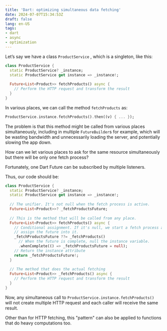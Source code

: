 ```yaml
---
title: 'Dart: optimizing simultaneous data fetching'
date: 2024-07-07T15:34:53Z
draft: false
lang: en-US
tags:
- dart
- async
- optimization
---
```


Let’s say we have a class `ProductService` , which is a singleton, like this:

```dart
class ProductService {
  static ProductService? _instance;
  static ProductService get instance => _instance!;
  
  Future<List<Product>> fetchProducts() async {
    // Perform the HTTP request and transform the result
  }
}
```

In various places, we can call the method `fetchProducts` as:

```dart
ProductService.instance.fetchProducts().then((v) { ... });
```

The problem is that this method might be called from various places simultaneously, including in multiple `FutureBuilder`s for example, which will be wasting bandwidth and unnecessarily loading the server, and potentially slowing the app down.

How can we let various places to ask for the same resource simultaneously but there will be only one fetch process?

Fortunately, one Dart Future can be subscribed by multiple listeners.

Thus, our code should be:

```dart
class ProductService {
  static ProductService? _instance;
  static ProductService get instance => _instance!;
  
  // The unifier. It's not null when the fetch process is active.
  Future<List<Product>>? _fetchProductsFuture;
  
  // This is the method that will be called from any place.
  Future<List<Product>> fetchProducts() async {
    // Conditional assignment. If it's null, we start a fetch process and
    // assign the future into it.
    _fetchProductsFuture ??= _fetchProducts()
      // When the future is complete, null the instance variable.
      .whenComplete(() => _fetchProductsFuture = null);
    // Return the instance attribute
    return _fetchProductsFuture!;
  }
  
  // The method that does the actual fetching
  Future<List<Product>> _fetchProducts() async {
    // Perform the HTTP request and transform the result
  }
}
```

Now, any simultaneous call to `ProductService.instance.fetchProducts()` will not create multiple HTTP request and each caller will receive the same result.

Other than for HTTP fetching, this "pattern" can also be applied to functions that do heavy computations too.

